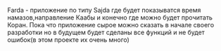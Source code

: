 Farda - приложение по типу Sajda где будет показыватся время намазов,направление Каабы и конечно где можно будет прочитать Коран.
Пока что приложение сырое можно сказать в начале своего разработки но в будущем будет сделаны все функций и не будет ошибок(в этом проекте их очень много)
